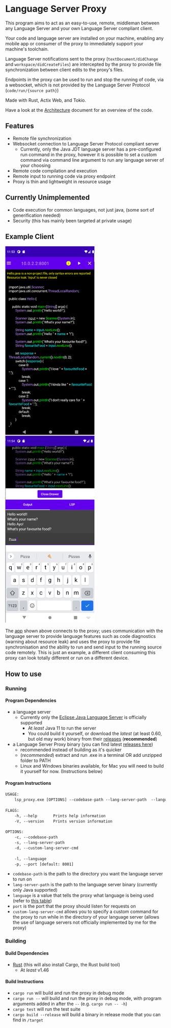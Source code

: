 # Language Server Proxy

This program aims to act as an easy-to-use, remote, middleman between any Language Server and your own Language Server compliant client.

Your code and language server are installed on your machine, enabling any mobile app or consumer of the proxy to immediately support your machine's toolchain.

Language Server notifications sent to the proxy (`textDocument/didChange` and `workspace/didCreateFiles`) are intercepted by the proxy to provide file synchronization between client edits to the proxy's files.

Endpoints in the proxy can be used to run and stop the running of code, via a websocket, which is not provided by the Language Server Protocol (`code/run/{source path}`)

Made with Rust, Actix Web, and Tokio.

Have a look at the [Architecture](/docs/ARCHITECTURE.md) document for an overview of the code.

## Features

- Remote file synchronization
- Websocket connection to Language Server Protocol compliant server
  - Currently, only the Java JDT language server has a pre-configured run command in the proxy, however it is possible to set a custom command via command line argument to run any language server of your choosing
- Remote code compilation and execution
- Remote input to running code via proxy endpoint
- Proxy is thin and lightweight in resource usage

## Currently Unimplemented

- Code execution for common languages, not just java, (some sort of generification needed)
- Security (this has mainly been targeted at private usage)

## Example Client

<img src="docs/example.png" width="280">
<img src="docs/example2.png" width="280">

The [app](https://github.com/MozarellaMan/Mobile-LSP-Client) shown above connects to the proxy; uses communication with the language server to provide language features such as code diagnostics (warning about resource leak) and uses the proxy to provide file synchronisation and the ability to run and send input to the running source code remotely. This is just an example, a different client consuming this proxy can look totally different or run on a different device.

## How to use

### Running

#### Program Dependencies

- a language server
  - Currently only the [Eclipse Java Language Server](https://github.com/eclipse/eclipse.jdt.ls) is officially supported
    - At *least* Java 11 to run the server
    - You could build it yourself, or download the *latest* (at least 0.60, but old may work) binary from their [releases](https://download.eclipse.org/jdtls/snapshots/?d) (**recommended**)
- a Language Server Proxy binary (you can find latest [releases here](https://github.com/MozarellaMan/rust-lsp-proxy/releases))
  - recommended instead of building as it's quicker
  - (*recommended*) extract and run .exe in a terminal OR add unzipped folder to PATH
  - Linux and Windows binaries available, for Mac you will need to build it yourself for now. (Instructions below)

#### Program Instructions

```default
USAGE:
    lsp_proxy.exe [OPTIONS] --codebase-path --lang-server-path  --language

FLAGS:
    -h, --help       Prints help information
    -V, --version    Prints version information

OPTIONS:
    -c, --codebase-path
    -s, --lang-server-path
    -d, --custom-lang-server-cmd

    -l, --language
    -p, --port [default: 8001]
```

- `codebase-path` is the path to the directory you want the language server to run on
- `lang-server-path` is the path to the language server binary (currently only Java supported)
- `language` is a value that tells the proxy what language is being used (refer to [this table](https://microsoft.github.io/language-server-protocol/specifications/specification-current/#textDocumentItem))
- `port` is the port that the proxy should listen for requests on
- `custom-lang-server-cmd` allows you to specify a custom command for the proxy to run while in the directory of your language server (allows the use of language servers not officially implemented by me for the proxy)

### Building

#### Build Dependencies

- [Rust](https://www.rust-lang.org/learn/get-started) (this will also install Cargo, the Rust build tool)
  - At *least* v1.46

#### Build Instructions

- `cargo run` will build and run the proxy in debug mode
- `cargo run --` will build and run the proxy in debug mode, with program arguments added in after the `--` (e.g. `cargo run -- -h`)
- `cargo test` will run the test suite
- `cargo build --release` will build a binary in release mode that you can find in `/target`
